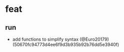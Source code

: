 # feat

## run

* add functions to simplify syntax (@Euro20179) (50670fc94773d4ee6f9d3b935b92b76dd5e3940f)



